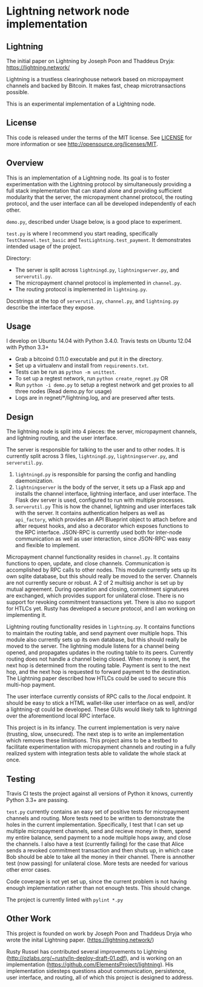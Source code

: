 Lightning network node implementation
=====================================

Lightning
---------

The initial paper on Lightning by Joseph Poon and Thaddeus Dryja: https://lightning.network/

Lightning is a trustless clearinghouse network based on micropayment channels and backed by Bitcoin. It makes fast, cheap microtransactions possible.

This is an experimental implementation of a Lightning node.

License
-------

This code is released under the terms of the MIT license. See [LICENSE](LICENSE) for more
information or see http://opensource.org/licenses/MIT.

Overview
--------

This is an implementation of a Lightning node. Its goal is to foster experimentation with the Lightning protocol by simultaneously providing a full stack implementation that can stand alone and providing sufficient modularity that the server, the micropayment channel protocol, the routing protocol, and the user interface can all be developed independently of each other.

`demo.py`, described under Usage below, is a good place to experiment.

`test.py` is where I recommend you start reading, specifically `TestChannel.test_basic` and `TestLightning.test_payment`. It demonstrates intended usage of the project.

Directory:
- The server is split across `lightningd.py`, `lightningserver.py`, and `serverutil.py`.
- The micropayment channel protocol is implemented in `channel.py`.
- The routing protocol is implemented in `lightning.py`.

Docstrings at the top of `serverutil.py`, `channel.py`, and `lightning.py` describe the interface they expose.

Usage
-----

I develop on Ubuntu 14.04 with Python 3.4.0.
Travis tests on Ubuntu 12.04 with Python 3.3+

- Grab a bitcoind 0.11.0 executable and put it in the directory.
- Set up a virtualenv and install from `requirements.txt`.
- Tests can be run as `python -m unittest`.
- To set up a regtest network, run `python create_regnet.py` OR
- Run `python -i demo.py` to setup a regtest network and get proxies to all three nodes (Read demo.py for usage)
- Logs are in regnet/*/lightning.log, and are preserved after tests.

Design
------

The lightning node is split into 4 pieces: the server, micropayment channels, and lightning routing, and the user interface.

The server is responsible for talking to the user and to other nodes. It is currently split across 3 files, `lightningd.py`, `lightningserver.py`, and `serverutil.py`.

1. `lightningd.py` is responsible for parsing the config and handling daemonization.
2. `lightningserver` is the body of the server, it sets up a Flask app and installs the channel interface, lightning interface, and user interface. The Flask dev server is used, configured to run with multiple processes.
3. `serverutil.py` This is how the channel, lightning and user interfaces talk with the server. It contains authentication helpers as well as `api_factory`, which provides an API Blueprint object to attach before and after request hooks, and also a decorator which exposes functions to the RPC interface. JSON-RPC is currently used both for inter-node communication as well as user interaction, since JSON-RPC was easy and flexible to implement.

Micropayment channel functionality resides in `channel.py`. It contains functions to open, update, and close channels. Communication is accomplished by RPC calls to other nodes. This module currently sets up its own sqlite database, but this should really be moved to the server. Channels are not currently secure or robust. A 2 of 2 multisig anchor is set up by mutual agreement. During operation and closing, commitment signatures are exchanged, which provides support for unilateral close. There is no support for revoking commitment transactions yet. There is also no support for HTLCs yet. Rusty has developed a secure protocol, and I am working on implementing it.

Lightning routing functionality resides in `lightning.py`. It contains functions to maintain the routing table, and send payment over multiple hops. This module also currently sets up its own database, but this should really be moved to the server. The lightning module listens for a channel being opened, and propagates updates in the routing table to its peers. Currently routing does not handle a channel being closed. When money is sent, the next hop is determined from the routing table. Payment is sent to the next hop, and the next hop is requested to forward payment to the destination. The Lightning paper described how HTLCs could be used to secure this multi-hop payment.

The user interface currently consists of RPC calls to the /local endpoint. It should be easy to stick a HTML wallet-like user interface on as well, and/or a lightning-qt could be developed. These GUIs would likely talk to lightningd over the aforementiond local RPC interface.

This project is in its infancy. The current implementation is very naive (trusting, slow, unsecured). The next step is to write an implementation which removes these limitations. This project aims to be a testbed to facilitate experimentation with micropayment channels and routing in a fully realized system with integration tests able to validate the whole stack at once.

Testing
-------

Travis CI tests the project against all versions of Python it knows, currently Python 3.3+ are passing.

`test.py` currently contains an easy set of positive tests for micropayment channels and routing. More tests need to be written to demonstrate the holes in the current implementation. Specifically, I test that I can set up multiple micropayment channels, send and recieve money in them, spend my entire balance, send payment to a node multiple hops away, and close the channels. I also have a test (currently failing) for the case that Alice sends a revoked commitment transaction and then shuts up, in which case Bob should be able to take all the money in their channel. There is annother test (now passing) for unilateral close. More tests are needed for various other error cases.

Code coverage is not yet set up, since the current problem is not having enough implementation rather than not enough tests. This should change.

The project is currently linted with `pylint *.py`

Other Work
----------

This project is founded on work by Joseph Poon and Thaddeus Dryja who wrote the inital Lightning paper. (https://lightning.network/)

Rusty Russel has contributed several improvements to Lightning (http://ozlabs.org/~rusty/ln-deploy-draft-01.pdf), and is working on an implementation (https://github.com/ElementsProject/lightning). His implementation sidesteps questions about communication, persistence, user interface, and routing, all of which this project is designed to address.
